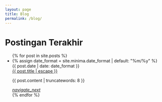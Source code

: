 ```yaml
---
layout: page
title: Blog
permalink: /blog/
---
```


<h1 class="page-title">Postingan Terakhir</h1>

<div class="container last-post">
    <section>
        <ul class="collection">
        {% for post in site.posts %}
        <li class="collection-item avatar">
          {% assign date_format = site.minima.date_format | default: "%m/%y" %}
          <div class="date-post">{{ post.date | date: date_format }}</div>
          <span class="title"><a class="post-link" href="{{ post.url | relative_url }}">{{ post.title | escape }}</a></span>
          <p>
             {{ post.content | truncatewords: 8 }}
          </p>
          <a href="{{ post.url | relative_url }}" class="secondary-content"><i class="material-icons">navigate_next</i></a>
        </li>
        {% endfor %}
        </ul>  
    </section>
</div>
</div>